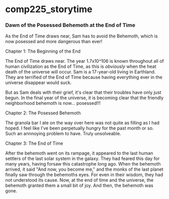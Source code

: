 # comp225_storytime

### Dawn of the Posessed Behemoth at the End of Time

As the End of Time draws near, Sam has to avoid the Behemoth, which is now posessed and more dangerous than ever!

Chapter 1: The Beginning of the End

The End of Time draws near. The year 1.7x10^106 is known throughout all of human civilization as the End of Time, as this is *obviously* when the heat death of the universe will occur. Sam is a 17-year-old living in Earthland. They are terrified of the End of Time because having everything ever in the universe disappear would suck.

But as Sam deals with their grief, it's clear that their troubles have only just begun. In the final year of the universe, it is becoming clear that the friendly neighborhood behemoth is now... posessed!!!

Chapter 2: The Posessed Behemoth

The granola bar I ate on the way over here was not quite as filling as I had hoped. I feel like I've been perpetually hungry for the past month or so. Such an annnoying problem to have. Truly unsolveable.

Chapter 3: The End of Time

After the behemoth went on its rampage, it appeared to the last human settlers of the last solar system in the galaxy. They had feared this day for many years, having forsaw this catastrophe long ago. When the behemoth arrived, it said "And now, you become me," and the monks of the last planet finally saw through the behemoths eyes. For even in their wisdom, they had not understood its cause. Now, at the end of time and the universe, the behemoth granted them a small bit of joy. And then, the behemoth was gone.